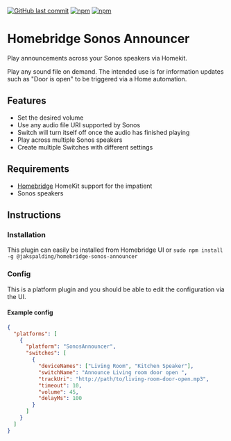 [![GitHub last commit](https://img.shields.io/github/last-commit/jak/homebridge-sonos-announcer.svg)](https://github.com/jak/homebridge-sonos-announcer)
[![npm](https://img.shields.io/npm/v/@jakspalding/homebridge-sonos-announcer?label=npm%20package)](https://github.com/jak/homebridge-sonos-announcer)
[![npm](https://img.shields.io/npm/dt/@jakspalding/homebridge-sonos-announcer.svg)](https://www.npmjs.com/package/@jakspalding/homebridge-sonos-announcer)

# Homebridge Sonos Announcer

Play announcements across your Sonos speakers via Homekit.

Play any sound file on demand. The intended use is for information updates such as "Door is open" to be triggered via a Home automation.

## Features

- Set the desired volume
- Use any audio file URI supported by Sonos
- Switch will turn itself off once the audio has finished playing
- Play across multiple Sonos speakers
- Create multiple Switches with different settings

## Requirements

- [Homebridge](https://github.com/nfarina/homebridge) HomeKit support for the impatient
- Sonos speakers

## Instructions

### Installation

This plugin can easily be installed from Homebridge UI or `sudo npm install -g @jakspalding/homebridge-sonos-announcer`

### Config

This is a platform plugin and you should be able to edit the configuration via the UI.

#### Example config

```json
{
  "platforms": [
    {
      "platform": "SonosAnnouncer",
      "switches": [
        {
          "deviceNames": ["Living Room", "Kitchen Speaker"],
          "switchName": "Announce Living room door open ",
          "trackUri": "http://path/to/living-room-door-open.mp3",
          "timeout": 10,
          "volume": 45,
          "delayMs": 100
        }
      ]
    }
  ]
}
```
